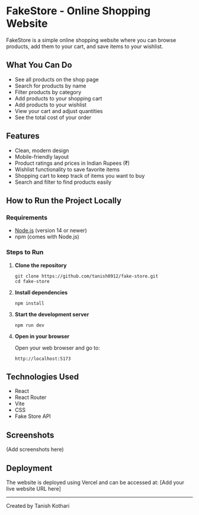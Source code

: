 # FakeStore - Online Shopping Website

FakeStore is a simple online shopping website where you can browse products, add them to your cart, and save items to your wishlist.

## What You Can Do

- See all products on the shop page
- Search for products by name
- Filter products by category
- Add products to your shopping cart
- Add products to your wishlist
- View your cart and adjust quantities
- See the total cost of your order

## Features

- Clean, modern design
- Mobile-friendly layout
- Product ratings and prices in Indian Rupees (₹)
- Wishlist functionality to save favorite items
- Shopping cart to keep track of items you want to buy
- Search and filter to find products easily

## How to Run the Project Locally

### Requirements

- [Node.js](https://nodejs.org/) (version 14 or newer)
- npm (comes with Node.js)

### Steps to Run

1. **Clone the repository**

   ```
   git clone https://github.com/tanish0912/fake-store.git
   cd fake-store
   ```

2. **Install dependencies**

   ```
   npm install
   ```

3. **Start the development server**

   ```
   npm run dev
   ```

4. **Open in your browser**

   Open your web browser and go to:
   ```
   http://localhost:5173
   ```

## Technologies Used

- React
- React Router
- Vite
- CSS
- Fake Store API

## Screenshots

(Add screenshots here)

## Deployment

The website is deployed using Vercel and can be accessed at:
[Add your live website URL here]

---

Created by Tanish Kothari
